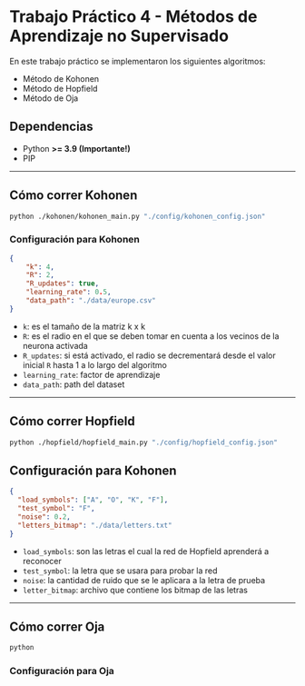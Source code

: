 # Trabajo Práctico 4 - Métodos de Aprendizaje no Supervisado
En este trabajo práctico se implementaron los siguientes algoritmos:
* Método de Kohonen
* Método de Hopfield
* Método de Oja

## Dependencias
* Python **>= 3.9 (Importante!)**
* PIP
--------------
## Cómo correr Kohonen
```bash
python ./kohonen/kohonen_main.py "./config/kohonen_config.json"
```

### Configuración para Kohonen
```json
{
    "k": 4,
    "R": 2,
    "R_updates": true,
    "learning_rate": 0.5,
    "data_path": "./data/europe.csv"
}
```
* `k`: es el tamaño de la matriz k x k
* `R`: es el radio en el que se deben tomar en cuenta a los vecinos de la neurona activada
* `R_updates`: si está activado, el radio se decrementará desde el valor inicial `R` hasta 1 a lo largo del algoritmo
* `learning_rate`: factor de aprendizaje
* `data_path`: path del dataset

--------------
## Cómo correr Hopfield
```bash
python ./hopfield/hopfield_main.py "./config/hopfield_config.json"
```
## Configuración para Kohonen
```json
{
  "load_symbols": ["A", "O", "K", "F"],
  "test_symbol": "F",
  "noise": 0.2,
  "letters_bitmap": "./data/letters.txt"
}
```

* `load_symbols`: son las letras el cual la red de Hopfield aprenderá a reconocer
* `test_symbol`: la letra que se usara para probar la red
* `noise`: la cantidad de ruido que se le aplicara a la letra de prueba
* `letter_bitmap`: archivo que contiene los bitmap de las letras
--------------
## Cómo correr Oja
```bash
python 
```

### Configuración para Oja